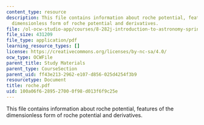 ```yaml
---
content_type: resource
description: This file contains information about roche potential, features of the
  dimensionless form of roche potential and derivatives.
file: /ol-ocw-studio-app/courses/8-282j-introduction-to-astronomy-spring-2006/100a06f6289527000f98d013f6f9c25e_roche.pdf
file_size: 431209
file_type: application/pdf
learning_resource_types: []
license: https://creativecommons.org/licenses/by-nc-sa/4.0/
ocw_type: OCWFile
parent_title: Study Materials
parent_type: CourseSection
parent_uid: ff43e213-2962-e107-d856-025d4254f3b9
resourcetype: Document
title: roche.pdf
uid: 100a06f6-2895-2700-0f98-d013f6f9c25e
---
```

This file contains information about roche potential, features of the dimensionless form of roche potential and derivatives.